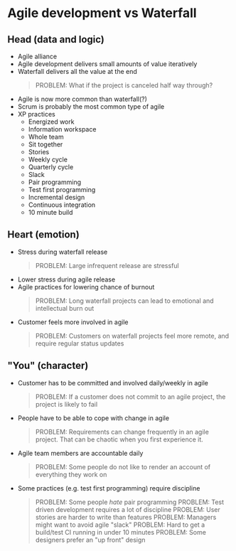 # Agile development vs Waterfall

## Head (data and logic)
- Agile alliance
- Agile development delivers small amounts of value iteratively
- Waterfall delivers all the value at the end
  > PROBLEM: What if the project is canceled half way through?
- Agile is now more common than waterfall(?)
- Scrum is probably the most common type of agile
- XP practices
  - Energized work
  - Information workspace
  - Whole team
  - Sit together
  - Stories
  - Weekly cycle
  - Quarterly cycle
  - Slack
  - Pair programming
  - Test first programming
  - Incremental design
  - Continuous integration
  - 10 minute build

## Heart (emotion)
- Stress during waterfall release
  > PROBLEM: Large infrequent release are stressful
- Lower stress during agile release
- Agile practices for lowering chance of burnout
  > PROBLEM: Long waterfall projects can lead to emotional and intellectual burn out
- Customer feels more involved in agile
  > PROBLEM: Customers on waterfall projects feel more remote, and require regular status updates

## "You" (character)
- Customer has to be committed and involved daily/weekly in agile
  > PROBLEM: If a customer does not commit to an agile project, the project is likely to fail
- People have to be able to cope with change in agile
  > PROBLEM: Requirements can change frequently in an agile project. That can be chaotic when you first experience it.
- Agile team members are accountable daily
  > PROBLEM: Some people do not like to render an account of everything they work on
- Some practices (e.g. test first programming) require discipline
  > PROBLEM: Some people *hate* pair programming
  > PROBLEM: Test driven development requires a lot of discipline
  > PROBLEM: User stories are harder to write than features
  > PROBLEM: Managers might want to avoid agile "slack"
  > PROBLEM: Hard to get a build/test CI running in under 10 minutes
  > PROBLEM: Some designers prefer an "up front" design

